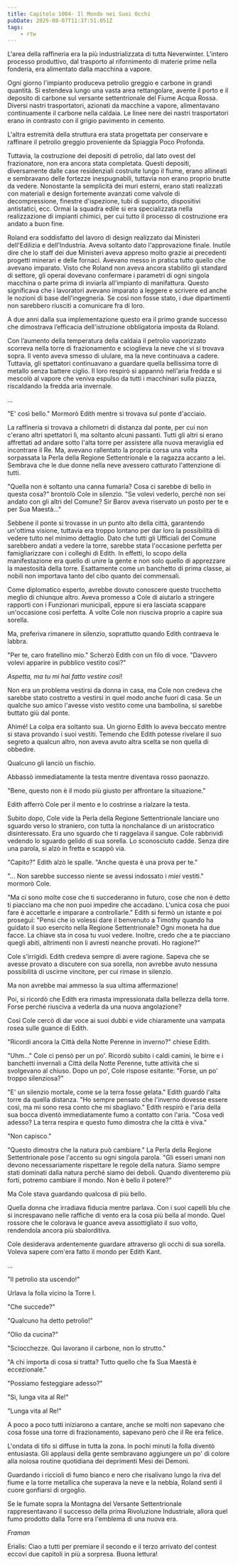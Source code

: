 ```yaml
---
title: Capitolo 1004- Il Mondo nei Suoi Occhi
pubDate: 2025-08-07T11:37:51.051Z
tags:
    - rtw
---
```



L'area della raffineria era la più industrializzata di tutta Neverwinter. L'intero processo produttivo, dal trasporto al rifornimento di materie prime nella fonderia, era alimentato dalla macchina a vapore.


Ogni giorno l'impianto produceva petrolio greggio e carbone in grandi quantità. Si estendeva lungo una vasta area rettangolare, avente il porto e il deposito di carbone sul versante settentrionale del Fiume Acqua Rossa. Diversi nastri trasportatori, azionati da macchine a vapore, alimentavano continuamente il carbone nella caldaia. Le linee nere dei nastri trasportatori erano in contrasto con il grigio pavimento in cemento.


L'altra estremità della struttura era stata progettata per conservare e raffinare il petrolio greggio proveniente da Spiaggia Poco Profonda.


Tuttavia, la costruzione dei depositi di petrolio, dal lato ovest del frazionatore, non era ancora stata completata. Questi depositi, diversamente dalle case residenziali costruite lungo il fiume, erano allineati e sembravano delle fortezze inespugnabili, tuttavia non erano proprio brutte da vedere. Nonostante la semplicità dei muri esterni, erano stati realizzati con materiali e design fortemente avanzati come valvole di decompressione, finestre d'ispezione, tubi di supporto, dispositivi antistatici, ecc.  Ormai la squadra edile si era specializzata nella realizzazione di impianti chimici, per cui tutto il processo di costruzione era andato a buon fine.


Roland era soddisfatto del lavoro di design realizzato dai Ministeri dell'Edilizia e dell'Industria. Aveva soltanto dato l'approvazione finale. Inutile dire che lo staff dei due Ministeri aveva appreso molto grazie ai precedenti progetti minerari e delle fornaci. Avevano messo in pratica tutto quello che avevano imparato. Visto che Roland non aveva ancora stabilito gli standard di settore, gli operai dovevano confermare i parametri di ogni singola macchina o parte prima di inviarla all'impianto di manifattura. Questo significava che i lavoratori avevano imparato a leggere e scrivere ed anche le nozioni di base dell'ingegneria. Se così non fosse stato, i due dipartimenti non sarebbero riusciti a comunicare fra di loro.


A due anni dalla sua implementazione questo era il primo grande successo che dimostrava l’efficacia dell'istruzione obbligatoria imposta da Roland.


Con l’aumento della temperatura della caldaia il petrolio vaporizzato scorreva nella torre di frazionamento e scioglieva la neve che vi si trovava sopra. Il vento aveva smesso di ululare, ma la neve continuava a cadere. Tuttavia, gli spettatori continuavano a guardare quella bellissima torre di metallo senza battere ciglio. Il loro respirò si appannò nell'aria fredda e si mescolò al vapore che veniva espulso da tutti i macchinari sulla piazza, riscaldando la fredda aria invernale.


...


"E' così bello." Mormorò Edith mentre si trovava sul ponte d'acciaio.


La raffineria si trovava a chilometri di distanza dal ponte, per cui non c'erano altri spettatori lì, ma soltanto alcuni passanti. Tutti gli altri si erano affrettati ad andare sotto l'alta torre per assistere alla nuova meraviglia ed incontrare il Re. Ma, avevano rallentato la propria corsa una volta sorpassata la Perla della Regione Settentrionale e la ragazza accanto a lei. Sembrava che le due donne nella neve avessero catturato l'attenzione di tutti.


"Quella non è soltanto una canna fumaria? Cosa ci sarebbe di bello in questa cosa?" brontolò Cole in silenzio. "Se volevi vederlo, perché non sei andato con gli altri del Comune? Sir Barov aveva riservato un posto per te e per Sua Maestà..."


Sebbene il ponte si trovasse in un punto alto della città, garantendo un'ottima visione, tuttavia era troppo lontano per dar loro la possibilità di vedere tutto nel minimo dettaglio. Dato che tutti gli Ufficiali del Comune sarebbero andati a vedere la torre, sarebbe stata l'occasione perfetta per famigliarizzare con i colleghi di Edith. In effetti, lo scopo della manifestazione era quello di unire la gente e non solo quello di apprezzare la maestosità della torre. Esattamente come un banchetto di prima classe, ai nobili non importava tanto del cibo quanto dei commensali.


Come diplomatico esperto, avrebbe dovuto conoscere questo trucchetto meglio di chiunque altro. Aveva promesso a Cole di aiutarlo a stringere rapporti con i Funzionari municipali, eppure si era lasciata scappare un'occasione così perfetta. A volte Cole non riusciva proprio a capire sua sorella.


Ma, preferiva rimanere in silenzio, soprattutto quando Edith contraeva le labbra.


"Per te, caro fratellino mio." Scherzò Edith con un filo di voce. "Davvero volevi apparire in pubblico vestito così?"


<em>Aspetta, ma tu mi hai fatto vestire così</em>!


Non era un problema vestirsi da donna in casa, ma Cole non credeva che sarebbe stato costretto a vestirsi in quel modo anche fuori di casa. Se un qualche suo amico l'avesse visto vestito come una bambolina, si sarebbe buttato giù dal ponte.


Ahimé! La colpa era soltanto sua. Un giorno Edith lo aveva beccato mentre si stava provando i suoi vestiti. Temendo che Edith potesse rivelare il suo segreto a qualcun altro, non aveva avuto altra scelta se non quella di obbedire.


Qualcuno gli lanciò un fischio.


Abbassò immediatamente la testa mentre diventava rosso paonazzo.


"Bene, questo non è il modo più giusto per affrontare la situazione."


Edith afferrò Cole per il mento e lo costrinse a rialzare la testa.


Subito dopo, Cole vide la Perla della Regione Settentrionale lanciare uno sguardo verso lo straniero, con tutta la nonchalance di un aristocratico disinteressato. Era uno sguardo che ti raggelava il sangue. Cole rabbrividì vedendo lo sguardo gelido di sua sorella. Lo sconosciuto cadde. Senza dire una parola, si alzò in fretta e scappò via.


"Capito?" Edith alzò le spalle. "Anche questa è una prova per te."


"... Non sarebbe successo niente se avessi indossato i <em>miei</em> vestiti." mormorò Cole.


"Ma ci sono molte cose che ti succederanno in futuro, cose che non è detto ti piacciano ma che non puoi impedire che accadano. L'unica cosa che puoi fare è accettarle e imparare a controllarle." Edith si fermò un istante e poi proseguì: "Pensi che io volessi dare il benvenuto a Timothy quando ha guidato il suo esercito nella Regione Settentrionale? Ogni moneta ha due facce. La chiave sta in cosa tu vuoi vedere. Inoltre, credo che a te piacciano quegli abiti, altrimenti non li avresti neanche provati. Ho ragione?"


Cole s'irrigidì. Edith credeva sempre di avere ragione. Sapeva che se avesse provato a discutere con sua sorella, non avrebbe avuto nessuna possibilità di uscirne vincitore, per cui rimase in silenzio.


Ma non avrebbe mai ammesso la sua ultima affermazione!


Poi, si ricordò che Edith era rimasta impressionata dalla bellezza della torre. Forse perché riusciva a vederla da una nuova angolazione?


Così Cole cercò di dar voce ai suoi dubbi e vide chiaramente una vampata rosea sulle guance di Edith.


"Ricordi ancora la Città della Notte Perenne in inverno?" chiese Edith.


"Uhm..." Cole ci pensò per un po'. Ricordò subito i caldi camini, le birre e i banchetti invernali a Città della Notte Perenne, tutte attività che si svolgevano al chiuso. Dopo un po', Cole rispose esitante: "Forse, un po' troppo silenziosa?"


"E' un silenzio mortale, come se la terra fosse gelata." Edith guardò l'alta torre da quella distanza. "Ho sempre pensato che l'inverno dovesse essere così, ma mi sono resa conto che mi sbagliavo." Edith respirò e l'aria della sua bocca diventò immediatamente fumo a contatto con l'aria. "Cosa vedi adesso? La terra respira e questo fumo dimostra che la città è viva."


"Non capisco."


"Questo dimostra che la natura può cambiare." La Perla della Regione Settentrionale pose l'accento su ogni singola parola. "Gli esseri umani non devono necessariamente rispettare le regole della natura. Siamo sempre stati dominati dalla natura perché siamo dei deboli. Quando diventeremo più forti, potremo cambiare il mondo. Non è bello il potere?"


Ma Cole stava guardando qualcosa di più bello.


Quella donna che irradiava fiducia mentre parlava. Con i suoi capelli blu che si increspavano nelle raffiche di vento era la cosa più bella al mondo. Quel rossore che le colorava le guance aveva assottigliato il suo volto, rendendola ancora più sbalorditiva.


Cole desiderava ardentemente guardare attraverso gli occhi di sua sorella. Voleva sapere com'era fatto il mondo per Edith Kant.


...


"Il petrolio sta uscendo!"


Urlava la folla vicino la Torre I.


"Che succede?"


"Qualcuno ha detto petrolio!"


"Olio da cucina?"


"Sciocchezze. Qui lavorano il carbone, non lo strutto."


"A chi importa di cosa si tratta? Tutto quello che fa Sua Maestà è eccezionale."


"Possiamo festeggiare adesso?"


"Si, lunga vita al Re!"


"Lunga vita al Re!"


A poco a poco tutti iniziarono a cantare, anche se molti non sapevano che cosa fosse una torre di frazionamento, sapevano però che il Re era felice.


L'ondata di tifo si diffuse in tutta la zona. In pochi minuti la folla diventò entusiasta. Gli applausi della gente sembravano aggiungere un po' di colore alla noiosa routine quotidiana dei deprimenti Mesi dei Demoni.


Guardando i riccioli di fumo bianco e nero che risalivano lungo la riva del fiume e la torre metallica che superava la neve e la nebbia, Roland sentì il cuore gonfiarsi di orgoglio.


Se le fumate sopra la Montagna del Versante Settentrionale rappresentavano il successo della prima Rivoluzione Industriale, allora quel fumo prodotto dalla Torre era l'emblema di una nuova era.




<em>Framan</em>


Erialis: Ciao a tutti per premiare il secondo e il terzo arrivato del contest eccovi due capitoli in più a sorpresa. Buona lettura!
                                


                                



